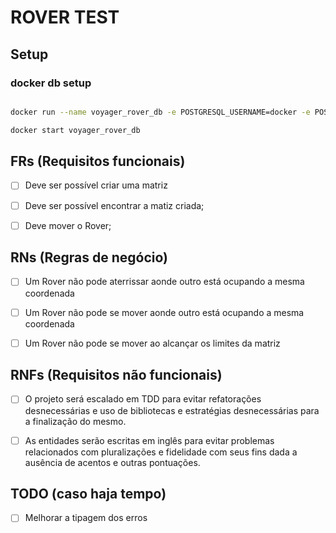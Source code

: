 # ROVER TEST

## Setup

### docker db setup

```sh

docker run --name voyager_rover_db -e POSTGRESQL_USERNAME=docker -e POSTGRESQL_PASSWORD=docker -e POSTGRESQL_DATABASE=voyager_rover -p 5432:5432 bitnami/postgresql

docker start voyager_rover_db
```

## FRs (Requisitos funcionais)


- [ ] Deve ser possível criar uma matriz

- [ ] Deve ser possível encontrar a matiz criada;

- [ ] Deve mover o Rover;

## RNs (Regras de negócio)

- [ ] Um Rover não pode aterrissar aonde outro está ocupando a mesma coordenada

- [ ] Um Rover não pode se mover aonde outro está ocupando a mesma coordenada

- [ ] Um Rover não pode se mover ao alcançar os limites da matriz


## RNFs (Requisitos não funcionais)

- [ ] O projeto será escalado em TDD para evitar refatorações desnecessárias e uso de bibliotecas e estratégias desnecessárias para a finalização do mesmo.

- [ ] As entidades serão escritas em inglês para evitar problemas relacionados com pluralizações e fidelidade com seus fins dada a ausência de acentos e outras pontuações.



## TODO (caso haja tempo)

- [ ] Melhorar a tipagem dos erros